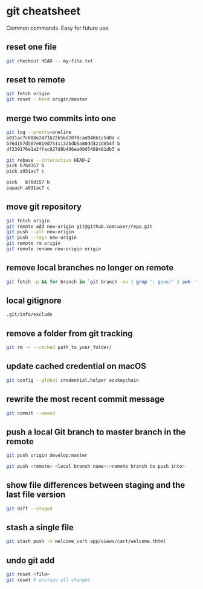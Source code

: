 # git cheatsheet

Common commands. Easy for future use.

## reset one file

```bash
git checkout HEAD -- my-file.txt
```

## reset to remote

```bash
git fetch origin
git reset --hard origin/master
```

## merge two commits into one

```bash
git log --pretty=oneline
a931ac7c808e2471b22b5bd20f0cad046b1c5d0d c
b76d157d507e819d7511132bdb5a80dd421d854f b
df239176e1a2ffac927d8b496ea00d5488481db5 a

git rebase --interactive HEAD~2
pick b76d157 b
pick a931ac7 c

pick   b76d157 b
squash a931ac7 c
```

## move git repository

```bash
git fetch origin
git remote add new-origin git@github.com:user/repo.git
git push --all new-origin
git push --tags new-origin
git remote rm origin
git remote rename new-origin origin
```

## remove local branches no longer on remote

```bash
git fetch -p && for branch in `git branch -vv | grep ': gone]' | awk '{print $1}'`; do git branch -D $branch; done
```

## local gitignore

```bash
.git/info/exclude
```

## remove a folder from git tracking

```bash
git rm -r --cached path_to_your_folder/
```

## update cached credential on macOS

```bash
git config --global credential.helper osxkeychain
```

## rewrite the most recent commit message

```bash
git commit --amend
```

## push a local Git branch to master branch in the remote

```bash
git push origin develop:master

git push <remote> <local branch name>:<remote branch to push into>
```

## show file differences between staging and the last file version

```bash
git diff --staged
```

## stash a single file

```bash
git stash push -m welcome_cart app/views/cart/welcome.thtml
```

## undo git add

```bash
git reset <file>
git reset # unstage all changes
```

